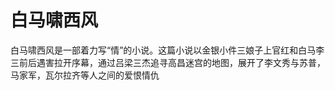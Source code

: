 # 白马啸西风

  白马啸西风是一部着力写“情”的小说。这篇小说以金银小件三娘子上官红和白马李三前后遇害拉开序幕，通过吕梁三杰追寻高昌迷宫的地图，展开了李文秀与苏普，马家军，瓦尔拉齐等人之间的爱恨情仇
